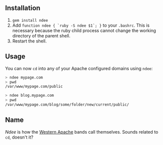 ## Installation

1. `gem install ndee`
2. Add ```function ndee { `ruby -S ndee $1`; }``` to your `.bashrc`. This is necessary because the ruby child process cannot change the working directory of the parent shell.
3. Restart the shell.

## Usage

You can now `cd` into any of your Apache configured domains using `ndee`:

```sh
> ndee mypage.com
> pwd
/var/www/mypage.com/public

> ndee blog.mypage.com
> pwd
/var/www/mypage.com/blog/some/folder/new/current/public/
```

## Name

*Ndee* is how the [Western Apache](https://en.wikipedia.org/wiki/Western_Apache) bands call themselves. Sounds related to `cd`, doesn't it?
